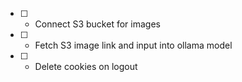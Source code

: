 - [ ] - Connect S3 bucket for images
- [ ] - Fetch S3 image link and input into ollama model
- [ ] - Delete cookies on logout
